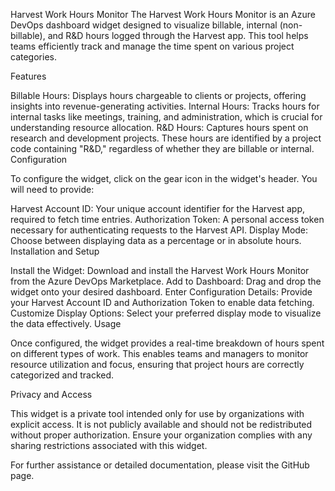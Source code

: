 Harvest Work Hours Monitor
The Harvest Work Hours Monitor is an Azure DevOps dashboard widget designed to visualize billable, internal (non-billable), and R&D hours logged through the Harvest app. This tool helps teams efficiently track and manage the time spent on various project categories.

Features

Billable Hours: Displays hours chargeable to clients or projects, offering insights into revenue-generating activities.
Internal Hours: Tracks hours for internal tasks like meetings, training, and administration, which is crucial for understanding resource allocation.
R&D Hours: Captures hours spent on research and development projects. These hours are identified by a project code containing "R&D," regardless of whether they are billable or internal.
Configuration

To configure the widget, click on the gear icon in the widget's header. You will need to provide:

Harvest Account ID: Your unique account identifier for the Harvest app, required to fetch time entries.
Authorization Token: A personal access token necessary for authenticating requests to the Harvest API.
Display Mode: Choose between displaying data as a percentage or in absolute hours.
Installation and Setup

Install the Widget: Download and install the Harvest Work Hours Monitor from the Azure DevOps Marketplace.
Add to Dashboard: Drag and drop the widget onto your desired dashboard.
Enter Configuration Details: Provide your Harvest Account ID and Authorization Token to enable data fetching.
Customize Display Options: Select your preferred display mode to visualize the data effectively.
Usage

Once configured, the widget provides a real-time breakdown of hours spent on different types of work. This enables teams and managers to monitor resource utilization and focus, ensuring that project hours are correctly categorized and tracked.

Privacy and Access

This widget is a private tool intended only for use by organizations with explicit access. It is not publicly available and should not be redistributed without proper authorization. Ensure your organization complies with any sharing restrictions associated with this widget.

For further assistance or detailed documentation, please visit the GitHub page.